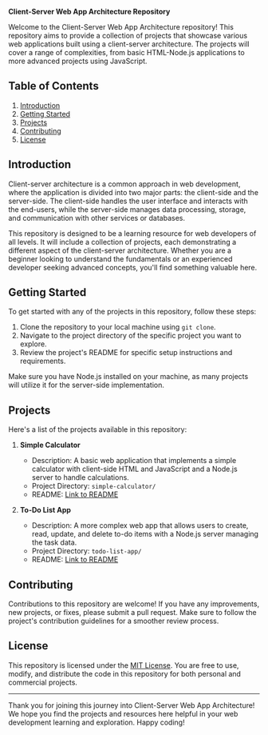 **Client-Server Web App Architecture Repository**

Welcome to the Client-Server Web App Architecture repository! This repository aims to provide a collection of projects that showcase various web applications built using a client-server architecture. The projects will cover a range of complexities, from basic HTML-Node.js applications to more advanced projects using JavaScript.

## Table of Contents

1. [Introduction](#introduction)
2. [Getting Started](#getting-started)
3. [Projects](#projects)
4. [Contributing](#contributing)
5. [License](#license)

## Introduction

Client-server architecture is a common approach in web development, where the application is divided into two major parts: the client-side and the server-side. The client-side handles the user interface and interacts with the end-users, while the server-side manages data processing, storage, and communication with other services or databases.

This repository is designed to be a learning resource for web developers of all levels. It will include a collection of projects, each demonstrating a different aspect of the client-server architecture. Whether you are a beginner looking to understand the fundamentals or an experienced developer seeking advanced concepts, you'll find something valuable here.

## Getting Started

To get started with any of the projects in this repository, follow these steps:

1. Clone the repository to your local machine using `git clone`.
2. Navigate to the project directory of the specific project you want to explore.
3. Review the project's README for specific setup instructions and requirements.

Make sure you have Node.js installed on your machine, as many projects will utilize it for the server-side implementation.

## Projects

Here's a list of the projects available in this repository:

1. **Simple Calculator**
   - Description: A basic web application that implements a simple calculator with client-side HTML and JavaScript and a Node.js server to handle calculations.
   - Project Directory: `simple-calculator/`
   - README: [Link to README](./simple-calculator/README.md)

2. **To-Do List App**
   - Description: A more complex web app that allows users to create, read, update, and delete to-do items with a Node.js server managing the task data.
   - Project Directory: `todo-list-app/`
   - README: [Link to README](./todo-list-app/README.md)

<!-- Add more projects as you add them to the repository -->

## Contributing

Contributions to this repository are welcome! If you have any improvements, new projects, or fixes, please submit a pull request. Make sure to follow the project's contribution guidelines for a smoother review process.

## License

This repository is licensed under the [MIT License](LICENSE). You are free to use, modify, and distribute the code in this repository for both personal and commercial projects.

---

Thank you for joining this journey into Client-Server Web App Architecture! We hope you find the projects and resources here helpful in your web development learning and exploration. Happy coding!